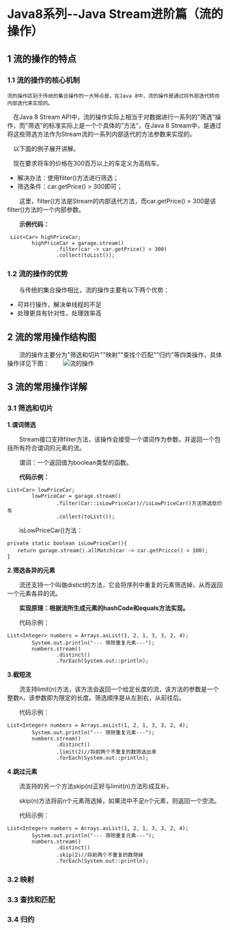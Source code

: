 # Java8系列--Java Stream进阶篇（流的操作）
## **1 流的操作的特点**
### **1.1 流的操作的核心机制**

    流的操作区别于传统的集合操作的一大特点是，在Java 8中，流的操作是通过将外部迭代转向内部迭代来实现的。

  　在Java 8 Stream API中，流的操作实际上相当于对数据进行一系列的"筛选"操作，而"筛选"的标准实际上是一个个具体的"方法"，在Java 8 Stream中，是通过将这些筛选方法作为Stream流的一系列内部迭代的方法参数来实现的。

  　以下面的例子展开讲解。

  　现在要求将车的价格在300百万以上的车定义为高档车。



 - 解决办法：使用filter()方法进行筛选；
 - 筛选条件：car.getPrice() > 300即可；

　　这里，filter()方法是Stream的内部迭代方法，而car.getPrice() > 300是该filter()方法的一个内部参数。

　　**示例代码：**
```
 List<Car> highPriceCar;
        highPriceCar = garage.stream()
                .filter(car -> car.getPrice() > 300)
                .collect(toList());
```

### **1.2 流的操作的优势**
　　与传统的集合操作相比，流的操作主要有以下两个优势：

 - 可并行操作，解决单线程的不足
 - 处理更具有针对性，处理效率高

## **2 流的常用操作结构图**
　　流的操作主要分为"筛选和切片""映射""查找个匹配""归约"等四类操作，具体操作详见下图：
　　![流的操作](http://img.blog.csdn.net/20170723211243087?watermark/2/text/aHR0cDovL2Jsb2cuY3Nkbi5uZXQvcXFfMzM0Mjk5Njg=/font/5a6L5L2T/fontsize/400/fill/I0JBQkFCMA==/dissolve/70/gravity/SouthEast)
## **3 流的常用操作详解**
### **3.1 筛选和切片**
**1.谓词筛选**

　　Stream接口支持filter方法，该操作会接受一个谓词作为参数，并返回一个包括所有符合谓词的元素的流。

　　谓词：一个返回值为boolean类型的函数。

　　**代码示例：**
　　

```
List<Car> lowPriceCar;
        lowPriceCar = garage.stream()
                .filter(Car::isLowPriceCar)//isLowPriceCar()方法筛选低价车
                .collect(toList());
```
　　isLowPriceCar()方法：
　　

```
private static boolean isLowPriceCar(){
　　return garage.stream().allMatch(car -> car.getPricce() < 100);
}
```

**2.筛选各异的元素**

　　流还支持一个叫做distict的方法，它会将序列中重复的元素筛选掉，从而返回一个元素各异的流。

　　**实现原理：根据流所生成元素的hashCode和equals方法实现。**

　　代码示例：
　　

```
List<Integer> numbers = Arrays.asList(1, 2, 1, 3, 3, 2, 4);
        System.out.println("--- 筛除重复元素---");
        numbers.stream()
                .distinct()
                .forEach(System.out::println);
```

**3.截短流**

　　流支持limit(n)方法，该方法会返回一个给定长度的流，该方法的参数是一个整数n，该参数即为限定的长度。筛选顺序是从左到右，从前往后。

　　代码示例：
　　

```
List<Integer> numbers = Arrays.asList(1, 2, 1, 3, 3, 2, 4);
        System.out.println("--- 筛除重复元素---");
        numbers.stream()
                .distinct()
                .limit(2)//将前两个不重复的数筛选出来
                .forEach(System.out::println);
```

**4.跳过元素**

　　流支持的另一个方法skip(n)正好与limit(n)方法形成互补。

　　skip(n)方法将前n个元素筛选掉，如果流中不足n个元素，则返回一个空流。

　　代码示例：
　　

```
List<Integer> numbers = Arrays.asList(1, 2, 1, 3, 3, 2, 4);
        System.out.println("--- 筛除重复元素---");
        numbers.stream()
                .distinct()
                .skip(2)//将前两个不重复的数筛掉
                .forEach(System.out::println);
```

### **3.2 映射**
### **3.3 查找和匹配**
### **3.4 归约**

